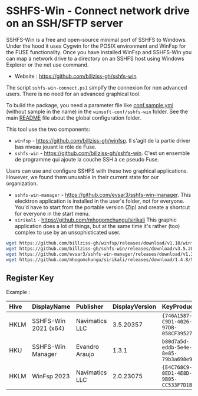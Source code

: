 # SSHFS-Win - Connect network drive on an SSH/SFTP server

SSHFS-Win is a free and open-source minimal port of SSHFS to Windows.
Under the hood it uses Cygwin for the POSIX environment and WinFsp
for the FUSE functionality.
Once you have installed WinFsp and SSHFS-Win you can map a network
drive to a directory on an SSHFS host using Windows Explorer or the
net use command.

* Website : https://github.com/billziss-gh/sshfs-win

The script `sshfs-win-connect.ps1` simplfy the connexion for non advanced users.
There is no need for an advanced graphical tool.

To build the package, you need a parameter file like
[conf.sample.yml](conf.sample.yml) (without sample in the name)
in the `winsoft-conf/sshfs-win` folder.
See the main [README](../README.md) file about the global configuration folder.

This tool use the two components:

* `winfsp` - https://github.com/billziss-gh/winfsp.
  Il s'agit de la partie driver bas niveau jouant le rôle de Fuse.
* `sshfs-win` - https://github.com/billziss-gh/sshfs-win.
  C'est un ensemble de programme qui ajoute la couche SSH à ce pseudo Fuse.

Users can use and configure SSHFS with these two graphical applications.
However, we found them unusable in their current state for our organization.

* `sshfs-win-manager` - https://github.com/evsar3/sshfs-win-manager.
  This elecktron application is installed in the user's folder, not for
  everyone. You'd have to start from the portable version (Zip) and
  create a shortcut for everyone in the start menu.
* `sirikali` - https://github.com/mhogomchungu/sirikali
  This graphic application does a lot of things, but at the same time
  it's rather (too) complex to use by an unsophisticated user.

```bash
wget https://github.com/billziss-gh/winfsp/releases/download/v1.10/winfsp-1.10.22006.msi
wget https://github.com/billziss-gh/sshfs-win/releases/download/v3.5.20357/sshfs-win-3.5.20357-x64.msi
wget https://github.com/evsar3/sshfs-win-manager/releases/download/v1.3.1/sshfs-win-manager-setup-v1.3.1.exe
wget https://github.com/mhogomchungu/sirikali/releases/download/1.4.8/SiriKali-1.4.8.setup.exe
```


## Register Key

Example :

 | Hive | DisplayName | Publisher | DisplayVersion | KeyProduct | UninstallExe |
 |:---- |:----------- |:--------- |:-------------- |:---------- |:------------ |
 | HKLM | SSHFS-Win 2021 (x64) | Navimatics LLC | 3.5.20357 | `{746A1587-C9D1-4026-97DB-058CF3952711}` | `MsiExec.exe /I{746A1587-C9D1-4026-97DB-058CF3952711}` |
 | HKU | SSHFS-Win Manager | Evandro Araujo | 1.3.1 | `b80d7a5d-eddb-5e4e-8e85-79b3a698e983` | `"C:\WINDOWS\system32\config\systemprofile\AppData\Local\Programs\sshfs-win-manager\Uninstall SSHFS-Win Manager.exe" /currentuser` |
 | HKLM | WinFsp 2023 | Navimatics LLC | 2.0.23075 | `{E4C768C9-0ED1-4E8D-9B05-CC533F7D1B1A}` | `MsiExec.exe /I{E4C768C9-0ED1-4E8D-9B05-CC533F7D1B1A}` |
